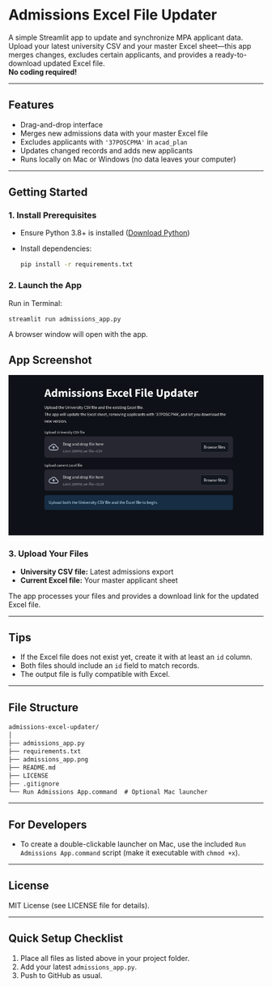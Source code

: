 # Admissions Excel File Updater

A simple Streamlit app to update and synchronize MPA applicant data.  
Upload your latest university CSV and your master Excel sheet—this app merges changes, excludes certain applicants, and provides a ready-to-download updated Excel file.  
**No coding required!**

---

## Features

- Drag-and-drop interface
- Merges new admissions data with your master Excel file
- Excludes applicants with `'37POSCPMA'` in `acad_plan`
- Updates changed records and adds new applicants
- Runs locally on Mac or Windows (no data leaves your computer)

---

## Getting Started

### 1. Install Prerequisites

- Ensure Python 3.8+ is installed ([Download Python](https://www.python.org/downloads/))
- Install dependencies:

    ```bash
    pip install -r requirements.txt
    ```

### 2. Launch the App

Run in Terminal:

```bash
streamlit run admissions_app.py
```

A browser window will open with the app.

## App Screenshot

![Admissions Excel File Updater](admissions_app.png)

### 3. Upload Your Files

- **University CSV file:** Latest admissions export
- **Current Excel file:** Your master applicant sheet

The app processes your files and provides a download link for the updated Excel file.

---

## Tips

- If the Excel file does not exist yet, create it with at least an `id` column.
- Both files should include an `id` field to match records.
- The output file is fully compatible with Excel.

---

## File Structure

```
admissions-excel-updater/
│
├── admissions_app.py
├── requirements.txt
├── admissions_app.png
├── README.md
├── LICENSE
├── .gitignore
└── Run Admissions App.command  # Optional Mac launcher
```

---

## For Developers

- To create a double-clickable launcher on Mac, use the included `Run Admissions App.command` script (make it executable with `chmod +x`).

---

## License

MIT License (see LICENSE file for details).

---

## Quick Setup Checklist

1. Place all files as listed above in your project folder.
2. Add your latest `admissions_app.py`.
3. Push to GitHub as usual.

